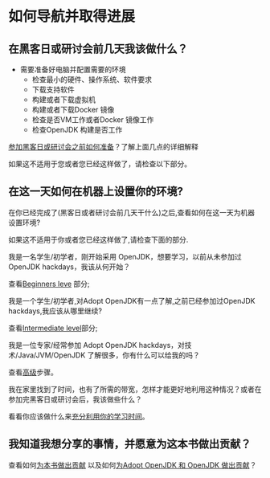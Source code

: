 # 如何导航并取得进展

## 在黑客日或研讨会前几天我该做什么？

- 需要准备好电脑并配置需要的环境
  - 检查最小的硬件、操作系统、软件要求
  - 下载支持软件
  - 构建或者下载虚拟机
  - 构建或者下载Docker 镜像
  - 检查是否VM工作或者Docker 镜像工作
  - 检查OpenJDK 构建是否工作

[参加黑客日或研讨会之前如何准备](https://adoptopenjdk.gitbooks.io/adoptopenjdk-getting-started-kit/content/en/how-to-navigate/prepare-before-hackday.html)？了解上面几点的详细解释

如果这不适用于您或者您已经这样做了，请检查以下部分。
## 在这一天如何在机器上设置你的环境?
在你已经完成了(黑客日或者研讨会前几天干什么)之后,查看如何在这一天为机器设置环境?

如果这不适用于你或者您已经这样做了,请检查下面的部分.

我是一名学生/初学者，刚开始采用 OpenJDK，想要学习，以前从未参加过 OpenJDK hackdays，我该从何开始？

查看[Beginners leve](https://adoptopenjdk.gitbooks.io/adoptopenjdk-getting-started-kit/content/en/how-to-navigate/beginners-level.html) 部分;

我是一个学生/初学者,对Adopt OpenJDK有一点了解,之前已经参加过OpenJDK hackdays,我应该从哪里继续?

查看[Intermediate level](https://adoptopenjdk.gitbooks.io/adoptopenjdk-getting-started-kit/content/en/how-to-navigate/intermediate-level.html)部分;


我是一位专家/经常参加 Adopt OpenJDK hackdays，对技术/Java/JVM/OpenJDK 了解很多，你有什么可以给我的吗？

查看[高级](https://adoptopenjdk.gitbooks.io/adoptopenjdk-getting-started-kit/content/en/how-to-navigate/advanced-level.html)步骤。

我在家里找到了时间，也有了所需的带宽，怎样才能更好地利用这种情况？或者在参加完黑客日或研讨会后，我该做些什么？

看看你应该做什么来[充分利用你的学习时间](https://adoptopenjdk.gitbooks.io/adoptopenjdk-getting-started-kit/content/en/how-to-navigate/free-time-ample-bandwidth.html)。

## 我知道我想分享的事情，并愿意为这本书做出贡献？
查看如何[为本书做出贡献](https://adoptopenjdk.gitbooks.io/adoptopenjdk-getting-started-kit/content/en/how-to-navigate/contribute.html) 以及如何[为Adopt OpenJDK 和 OpenJDK 做出贡献](https://adoptopenjdk.gitbooks.io/adoptopenjdk-getting-started-kit/content/en/how-to-navigate/how_to_contribute_to_adopt_openjdk_and_openjdk.html)？












